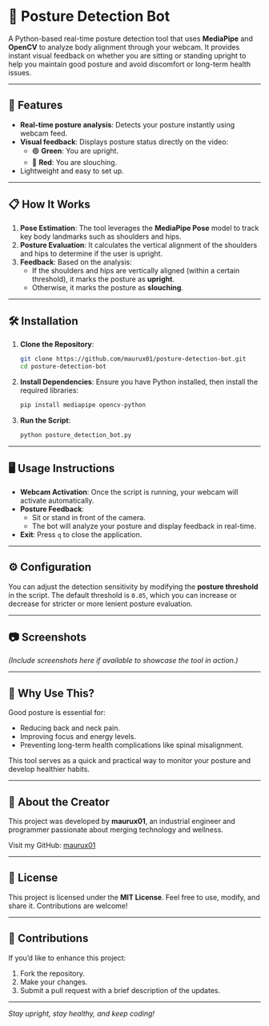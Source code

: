 # 📏 Posture Detection Bot

A Python-based real-time posture detection tool that uses **MediaPipe** and **OpenCV** to analyze body alignment through your webcam. It provides instant visual feedback on whether you are sitting or standing upright to help you maintain good posture and avoid discomfort or long-term health issues.

---

## 🚀 Features
- **Real-time posture analysis**: Detects your posture instantly using webcam feed.
- **Visual feedback**: Displays posture status directly on the video:
  - 🟢 **Green**: You are upright.
  - 🔴 **Red**: You are slouching.
- Lightweight and easy to set up.

---

## 📋 How It Works
1. **Pose Estimation**: The tool leverages the **MediaPipe Pose** model to track key body landmarks such as shoulders and hips.
2. **Posture Evaluation**: It calculates the vertical alignment of the shoulders and hips to determine if the user is upright.
3. **Feedback**: Based on the analysis:
   - If the shoulders and hips are vertically aligned (within a certain threshold), it marks the posture as **upright**.
   - Otherwise, it marks the posture as **slouching**.

---

## 🛠️ Installation

1. **Clone the Repository**:
   ```bash
   git clone https://github.com/maurux01/posture-detection-bot.git
   cd posture-detection-bot
   ```

2. **Install Dependencies**:
   Ensure you have Python installed, then install the required libraries:
   ```bash
   pip install mediapipe opencv-python
   ```

3. **Run the Script**:
   ```bash
   python posture_detection_bot.py
   ```

---

## 🖥️ Usage Instructions

- **Webcam Activation**: Once the script is running, your webcam will activate automatically.
- **Posture Feedback**:
  - Sit or stand in front of the camera.
  - The bot will analyze your posture and display feedback in real-time.
- **Exit**: Press `q` to close the application.

---

## ⚙️ Configuration

You can adjust the detection sensitivity by modifying the **posture threshold** in the script. The default threshold is `0.05`, which you can increase or decrease for stricter or more lenient posture evaluation.

---

## 📷 Screenshots
*(Include screenshots here if available to showcase the tool in action.)*

---

## 🤔 Why Use This?

Good posture is essential for:
- Reducing back and neck pain.
- Improving focus and energy levels.
- Preventing long-term health complications like spinal misalignment.

This tool serves as a quick and practical way to monitor your posture and develop healthier habits.

---

## 👤 About the Creator

This project was developed by **maurux01**, an industrial engineer and programmer passionate about merging technology and wellness.  

Visit my GitHub: [maurux01](https://github.com/maurux01)

---

## 📜 License

This project is licensed under the **MIT License**. Feel free to use, modify, and share it. Contributions are welcome!

---

## 🤝 Contributions

If you’d like to enhance this project:
1. Fork the repository.
2. Make your changes.
3. Submit a pull request with a brief description of the updates.

---

*Stay upright, stay healthy, and keep coding!*
```


